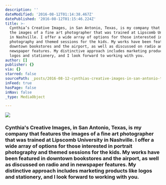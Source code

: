 ```yaml
---
description: ''
dateModified: '2016-08-12T01:14:38.467Z'
datePublished: '2016-08-12T01:15:46.224Z'
title: >-
  Cynthia’s Creative Images, in San Antonio, Texas, is my company that features
  the images of a fine art photographer that was trained at Lipscomb University
  in Nashville. I offer a wide array of options for those interested in portrait
  photography and themed sessions for the kids. My works have been featured in
  downtown bookstores and the airport, as well as discussed on radio and in
  newspaper features. My distinctive approach includes marketing products like
  logos and stationery, and I look forward to working with you.
author: []
publisher: {}
via: {}
starred: false
sourcePath: _posts/2016-08-12-cynthias-creative-images-in-san-antonio-texas-is-my-comp.md
inFeed: true
hasPage: false
inNav: false
_type: MediaObject

---
```

![](https://the-grid-user-content.s3-us-west-2.amazonaws.com/3bad7e07-6e79-47c0-a5c8-449ba2044d08.jpg)

### Cynthia's Creative Images, in San Antonio, Texas, is my company that features the images of a fine art photographer that was trained at Lipscomb University in Nashville. I offer a wide array of options for those interested in portrait photography and themed sessions for the kids. My works have been featured in downtown bookstores and the airport, as well as discussed on radio and in newspaper features. My distinctive approach includes marketing products like logos and stationery, and I look forward to working with you.